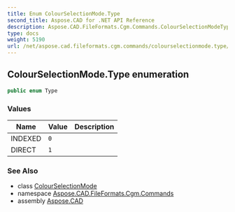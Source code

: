 ```yaml
---
title: Enum ColourSelectionMode.Type
second_title: Aspose.CAD for .NET API Reference
description: Aspose.CAD.FileFormats.Cgm.Commands.ColourSelectionModeType enum. 
type: docs
weight: 5190
url: /net/aspose.cad.fileformats.cgm.commands/colourselectionmode.type/
---
```

## ColourSelectionMode.Type enumeration

```csharp
public enum Type
```

### Values

| Name | Value | Description |
| --- | --- | --- |
| INDEXED | `0` |  |
| DIRECT | `1` |  |

### See Also

* class [ColourSelectionMode](../colourselectionmode/)
* namespace [Aspose.CAD.FileFormats.Cgm.Commands](../../aspose.cad.fileformats.cgm.commands/)
* assembly [Aspose.CAD](../../)


